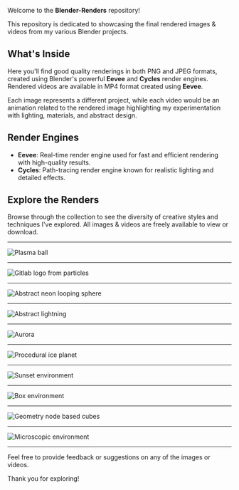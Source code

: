 Welcome to the **Blender-Renders** repository! 

This repository is dedicated to showcasing the final rendered images & videos from my various Blender projects.

## What's Inside
Here you'll find good quality renderings in both PNG and JPEG formats, created using Blender's powerful **Eevee** and **Cycles** render engines. Rendered videos are available in MP4 format created using **Eevee**.

Each image represents a different project, while each video would be an animation related to the rendered image highlighting my experimentation with lighting, materials, and abstract design.

## Render Engines
- **Eevee**: Real-time render engine used for fast and efficient rendering with high-quality results.
- **Cycles**: Path-tracing render engine known for realistic lighting and detailed effects.

## Explore the Renders
Browse through the collection to see the diversity of creative styles and techniques I've explored. All images & videos are freely available to view or download.
<hr>
<img src="/Plasma ball.jpg" alt="Plasma ball">
<hr> 
<img src="/optical illiusion.jpg" alt="Gitlab logo from particles">
<hr>
<img src="/Abstract1.jpg" alt=" Abstract neon looping sphere">
<hr>
<img src="/Abstract2.jpg" alt="Abstract lightning">
<hr>
<img src="/Aurora.jpg" alt="Aurora">
<hr>
<img src="/Ice planet.png" alt="Procedural ice planet">
<hr>
<img src="/Sunset.png" alt="Sunset environment">
<hr>
<img src="/Box environment.png" alt="Box environment">
<hr>
<img src="/Geo cude.png" alt="Geometry node based cubes">
<hr>
<img src="/Microscopic environment.png" alt="Microscopic environment">
<hr>

Feel free to provide feedback or suggestions on any of the images or videos. 

Thank you for exploring!
